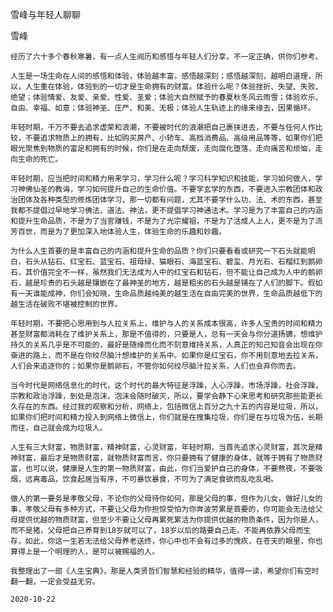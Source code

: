 雪峰与年轻人聊聊

雪峰


    经历了六十多个春秋寒暑，有一点人生阅历和感悟与年轻人们分享，不一定正确，供你们参考。

    人生是一场生命在人间的感悟和体验，体验越丰富，感悟越深刻；感悟越深刻，越明白道理，所以，人生重在体验，体验到的一切才是生命拥有的财富。体验什么呢？体验挫折、失望、失败、绝望；体验情爱、友爱、亲爱、性爱、圣爱；体验大自然赋予的春夏秋冬风云雨雪；体验欢乐、自由、幸福、如意；体验神圣、庄严、和美、无极；体验人生轨迹上的缘来缘去，因果循环。

    年轻时期，千万不要去追求虚荣和浪潮，不要被时代的浪潮把自己裹挟进去，不要与任何人作比较，不要追求物质上的拥有，比如购买房产、小轿车、高档消费品、高级用品等等，如果你们把眼光聚焦到物质的富足和拥有的时候，你们是在走向颓废，走向腐化堕落，走向痛苦和烦恼，走向生命的死亡。

    年轻时期，应当把时间和精力用来学习，学习什么呢？学习科学知识和技能，学习如何做人，学习神佛仙圣的教诲，学习如何提升自己的生命价值。不要学玄学的东西，不要进入宗教团体和政治团体及各种类型的修炼团体学习，那一切都有问题，尤其不要学什么功、法、术的东西，甚至我都不提倡过早地学习佛法、道法、神法，更不提倡学习神通法术。学习是为了丰富自己的内涵和提升生命品质，不是为了当官赚钱，不是为了光宗耀祖，不是为了活成人上人，更不是为了流芳百世，而是为了更加深入地体验人生，体验生命的乐趣和妙趣。

    为什么人生首要的是丰富自己的内涵和提升生命的品质？你们只要看看或研究一下石头就能明白，石头从钻石、红宝石、蓝宝石、祖母绿、猫眼石、海蓝宝石、碧玺、月光石、石榴红到鹅卵石，其价值完全不一样，虽然我们无法成为人中的红宝石和钻石，但不能让自己成为人中的鹅卵石，越是珍贵的石头越是镶嵌在了最神圣的地方，越是粗劣的石头越是铺在了人们的脚下。假如有一天谁能成神，你们会知晓，生命品质越纯美的越生活在自由完美的世界，生命品质越低下的越生活在破败不堪被控制的世界。

    年轻时期，不要把心思用到与人拉关系上，维护与人的关系成本很高，许多人宝贵的时间和精力甚至财富都消耗在了维护关系上，那是不值得的，只要是人，总有一天会与你分道扬镳，想维护持久的关系几乎是不可能的，最好是随缘而化而不刻意维持关系，人真正的知己知音会出现在你奋进的路上，而不是在你绞尽脑汁想维护的关系中。如果你是红宝石，你不用刻意地去拉关系，人们会来追逐你的；如果你是鹅卵石，不管你如何绞尽脑汁拉关系，人们也会弃你而去。

    当今时代是网络信息化的时代，这个时代的最大特征是浮躁，人心浮躁，市场浮躁，社会浮躁，宗教和政治浮躁，到处是泡沫，泡沫会随时破灭，所以，要学会静下心来思考和研究那些能更长久存在的东西。经过我的观察和分析，网络上，包括微信上百分之九十五的内容是垃圾，所以，如果你们把时间和精力投入到网络上微信上，你们就是在搜集垃圾，你们是在与垃圾为伍，长期而往，自己就会成为垃圾人。

    人生有三大财富，物质财富，精神财富，心灵财富，年轻时期，当首先追求心灵财富，其次是精神财富，最后才是物质财富，就物质财富而言，你只要拥有了健康的身体，就等于拥有了物质财富，也可以说，健康是人生的第一物质财富，由此，你们当爱护自己的身体，不要熬夜，不要吸烟，远离毒品，饮食起居当有序，不可暴饮暴食，不可为了满足食欲而乱吃乱喝。

    做人的第一要务是孝敬父母，不论你的父母待你如何，那是父母的事，但作为儿女，做好儿女的事，孝敬父母有多种方式，不要让父母为你担惊受怕为你奔波劳累是首要的，你可能会无法给父母提供优越的物质财富，但至少不要让父母再累死累活为你提供优越的物质条件，因为你是人，而不是猪，父母把自己养育到18岁就可以了，18岁以后的路要自己走，不能再依靠父母而生存，如此，你这一生若无法给父母养老送终，你心中也不会有过多的愧疚，在苍天的眼里，你也算得上是一个明理的人，是可以被赐福的人。

    我整理出了一部《人生宝典》，那是人类贤哲们智慧和经验的精华，值得一读，希望你们有空时翻一翻，一定会受益无穷。

    2020-10-22



